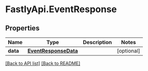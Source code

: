 # FastlyApi.EventResponse

## Properties

Name | Type | Description | Notes
------------ | ------------- | ------------- | -------------
**data** | [**EventResponseData**](EventResponseData.md) |  | [optional] 



[[Back to API list]](../../README.md#endpoints) [[Back to README]](../../README.md)
